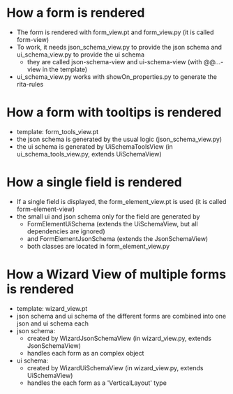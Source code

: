 # How a form is rendered
- The form is rendered with form_view.pt and form_view.py (it is called form-view)
- To work, it needs json_schema_view.py to provide the json schema
                and ui_schema_view.py to provide the ui schema
  - they are called json-schema-view and ui-schema-view (with @@...-view in the template)
- ui_schema_view.py works with showOn_properties.py to generate the rita-rules

# How a form with tooltips is rendered
- template: form_tools_view.pt
- the json schema is generated by the usual logic (json_schema_view.py)
- the ui schema is generated by UiSchemaToolsView (in ui_schema_tools_view.py, extends UiSchemaView)

# How a single field is rendered
- If a single field is displayed, the form_element_view.pt is used (it is called form-element-view)
- the small ui and json schema only for the field are generated by
  - FormElementUiSchema (extends the UiSchemaView, but all dependencies are ignored)
  - and FormElementJsonSchema (extends the JsonSchemaView)
  - both classes are located in form_element_view.py

# How a Wizard View of multiple forms is rendered
- template: wizard_view.pt
- json schema and ui schema of the different forms are combined into one json and ui schema each
- json schema:
  - created by WizardJsonSchemaView (in wizard_view.py, extends JsonSchemaView)
  - handles each form as an complex object
- ui schema:
  - created by WizardUiSchemaView (in wizard_view.py, extends UiSchemaView)
  - handles the each form as a 'VerticalLayout' type
